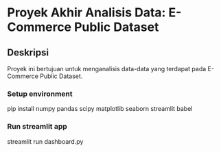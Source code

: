 # Proyek Akhir Analisis Data: E-Commerce Public Dataset

## Deskripsi
Proyek ini bertujuan untuk menganalisis data-data yang terdapat pada E-Commerce Public Dataset.

### Setup environment
pip install numpy pandas scipy matplotlib seaborn streamlit babel

### Run streamlit app
streamlit run dashboard.py 
